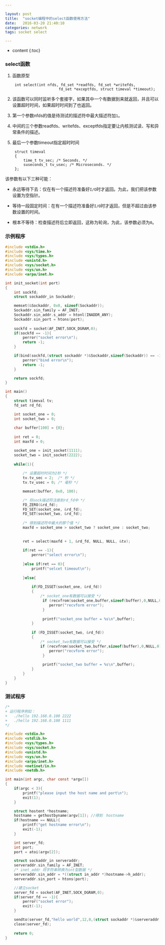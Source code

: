 ```yaml
---

layout: post
title:  "socket编程中的select函数使用方法"
date:   2016-03-20 21:40:10
categories: network
tags: socket select

---
```


* content
{:toc}

### select函数

1. 函数原型

        int select(int nfds, fd_set *readfds, fd_set *writefds,
                            fd_set *exceptfds, struct timeval *timeout);

2. 该函数可以同时监听多个套接字，如果其中一个有数据到来就返回，并且可以设置超时时间，如果超时时间到了也返回。

3. 第一个参数nfds的值是待测试的描述符中最大描述符加`1`。

4. 中间的三个参数readfds、writefds、exceptfds指定要让内核测试读、写和异常条件的描述。

5. 最后一个参数timeout指定超时时间

        struct timeval
        {
            time_t tv_sec; /* Seconds. */
            suseconds_t tv_usec; /* Microseconds. */
        };

该参数有以下三种可能：

* 永远等待下去：仅在有一个描述符准备好`I/O`时才返回。为此，我们把该参数设置为空指针。

* 等待一段固定时间：在有一个描述符准备好`I/O`时才返回，但是不超过由该参数设置的时间。

* 根本不等待：检查描述符后立即返回，这称为轮询，为此，该参数必须为`0`。


### 示例程序

```c 
#include <stdio.h>
#include <sys/time.h>
#include <sys/types.h>
#include <unistd.h>
#include <sys/socket.h>
#include <sys/un.h>
#include <arpa/inet.h>

int init_socket(int port)
{
    int sockfd;
    struct sockaddr_in Sockaddr;

    memset(&Sockaddr, 0x0, sizeof(Sockaddr));
    Sockaddr.sin_family = AF_INET;
    Sockaddr.sin_addr.s_addr = htonl(INADDR_ANY);
    Sockaddr.sin_port = htons(port);
    
    sockfd = socket(AF_INET,SOCK_DGRAM,0);
    if(sockfd == -1){
        perror("socket error\n");
        return -1;
    }

    if(bind(sockfd,(struct sockaddr *)&Sockaddr,sizeof(Sockaddr)) == -1){
        perror("bind error\n");
        return -1;
    }

    return sockfd;
}

int main()
{
    struct timeval tv;
    fd_set rd_fd;

    int socket_one = 0;
    int socket_two = 0;
    
    char buffer[100] = {0};
    
    int ret = 0;
    int maxfd = 0;

    socket_one = init_socket(1111);
    socket_two = init_socket(2222);
    
    while(1){
        
        /* 设置超时时间为2秒 */
        tv.tv_sec = 2;  /* 秒 */
        tv.tv_usec = 0; /* 毫秒 */

        memset(buffer, 0x0, 100);

        /* 将sock描述符注册到rd_fd中 */
        FD_ZERO(&rd_fd);
        FD_SET(socket_one, &rd_fd);
        FD_SET(socket_two, &rd_fd);
        
        /* 得到描述符中最大的那个值 */
        maxfd = socket_one > socket_two ? socket_one : socket_two;
        
        
        ret = select(maxfd + 1, &rd_fd, NULL, NULL, &tv);
        
        if(ret == -1){
            perror("select error\n");
            
        }else if(ret == 0){
            printf("selcet timeout\n");
            
        }else{
                
            if(FD_ISSET(socket_one, &rd_fd))
            {
                /* socket_one有数据可以接受 */
                 if (recvfrom(socket_one,buffer,sizeof(buffer),0,NULL,0) < 0) {
                    perror("recvform error");
                 }
                 
                 printf("socket_one buffer = %s\n",buffer);
            }
            
            if (FD_ISSET(socket_two, &rd_fd))
            {
                /* socket_two有数据可以接受 */
                if (recvfrom(socket_two,buffer,sizeof(buffer),0,NULL,0) < 0) {
                    perror("recvform error");
                 }
                 
                 printf("socket_two buffer = %s\n",buffer);
            }
        }
    }
}
```


### 测试程序

```c
/*
+ 运行程序例如：
+   ./hello 192.168.0.100 2222
+   ./hello 192.168.0.100 1111
*/

#include <stdio.h>
#include <stdlib.h>
#include <sys/types.h>
#include <sys/socket.h>
#include <unistd.h>
#include <sys/un.h>
#include <arpa/inet.h>
#include <netinet/in.h>
#include <netdb.h>

int main(int argc, char const *argv[])
{   
    if(argc < 3){
        printf("please input the host name and port\n");
        exit(1);
    }

    struct hostent *hostname;
    hostname = gethostbyname(argv[1]); //得到　hostname 
    if(hostname == NULL){
        printf("get hostname error\n");
        exit(-1);
    }

    int server_fd;
    int port;
    port = atoi(argv[2]);

    struct sockaddr_in serveraddr;
    serveraddr.sin_family = AF_INET;
    /* inet_addr 将字符串转换为int型数据 */
    serveraddr.sin_addr = *((struct in_addr *)hostname->h_addr);
    serveraddr.sin_port = htons(port);

    //建立socket
    server_fd = socket(AF_INET,SOCK_DGRAM,0);
    if(server_fd == -1){
        perror("socket error");
        exit(-1);
    }

    sendto(server_fd,"hello world",12,0,(struct sockaddr *)&serveraddr,sizeof(serveraddr));
    close(server_fd);
    
    return 0;
}
``` 